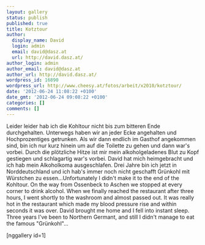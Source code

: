 ```yaml
---
layout: gallery
status: publish
published: true
title: Kotztour
author:
  display_name: David
  login: admin
  email: david@dasz.at
  url: http://david.dasz.at/
author_login: admin
author_email: david@dasz.at
author_url: http://david.dasz.at/
wordpress_id: 16890
wordpress_url: http://www.cheesy.at/fotos/arbeit/x2010/kotztour/
date: '2012-06-24 11:08:22 +0100'
date_gmt: '2012-06-24 09:08:22 +0100'
categories: []
comments: []
---
```

<!--:de-->Leider leider hab ich die Kohltour nicht bis zum bitteren Ende durchgehalten. Unterwegs haben wir an jeder Ecke angehalten und Hochprozentiges getrunken. Als wir dann endlich im Gasthof angekommen sind, bin ich nur kurz hinein um auf die Toilette zu gehen und dann war's vorbei. Durch die plötzliche Hitze ist mir mein alkoholgeladenes Blut zu Kopf gestiegen und schlagartig war's vorbei. David hat mich heimgebracht und ich hab mein Alkoholkoma ausgeschlafen. Drei Jahre bin ich jetzt in Norddeutschland und ich hab's immer noch nicht geschafft Grünkohl mit Würstchen zu essen...<!--:--><!--:en-->Unfortunately I didn't make it to the end of the Kohltour. On the way from Ossenbeck to Aschen we stopped at every corner to drink alcohol. When we finally reached the restaurant after three hours, I went shortly to the washroom and almost passed out. It was really hot in the restaurant which made my blood pressure rise and within seconds it was over. David brought me home and I fell into instant sleep. Three years I've been to Northern Germant, and still I didn't manage to eat the famous "Grünkohl"...<!--:-->
[nggallery id=1]
